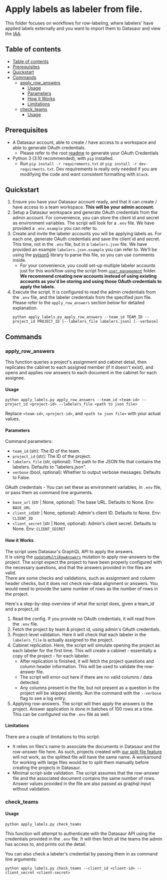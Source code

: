 # Apply labels as labeler from file.

This folder focuses on workflows for row-labeling, where labelers' have applied labels externally and you want to import them to Datasaur and view the [IAA](https://docs.datasaur.ai/workspace-management/analytics/inter-annotator-agreement).

## Table of contents

- [Table of contents](#table-of-contents)
- [Prerequisites](#prerequisites)
- [Quickstart](#quickstart)
- [Commands](#commands)
  - [apply\_row\_answers](#apply_row_answers)
    - [Usage](#usage)
    - [Parameters](#parameters)
    - [How it Works](#how-it-works)
    - [Limitations](#limitations)
  - [check\_teams](#check_teams)
    - [Usage](#usage-1)

## Prerequisites

- A Datasaur account, able to create / have access to a workspace and able to generate OAuth credentials. 
    - Please refer to the root [readme](../readme.md#prerequisites) to generate your OAuth Credentials 
- Python 3 (3.10 recommended), with `pip` installed.
    - Run `pip install -r requirements.txt` or `pip install -r dev-requirments.txt`. Dev requirements is really only needed if you are modifying the code and want consistent formatting with `black`.

## Quickstart

1. Ensure you have your Datasaur account ready, and that it can create / have access to a team workspace. **This will be your admin account.**
2. Setup a Datasaur workspace and generate OAuth credentials from the admin account. For convenience, you can store the client id and secret as environment variables. The script will look for a `.env` file. We have provided a `.env.example` you can refer to. 
3. Create and invite the labeler accounts you will be applying labels as. For each one, generate OAuth credentials and save the client id and secret. This time, not in the `.env` file, but in a `labelers.json` file. We have provided an example `labelers.json.example` you can refer to. We'll be using the [pyjson5](https://pypi.org/project/pyjson5/) library to parse this file, so you can use comments inside.
    - For your convenience, you could set-up multiple labeler accounts just for this workflow using the script from [`user_management`](../user-management/readme.md) folder.  
    **We recommend creating new accounts instead of using existing accounts as you'd be storing and using those OAuth credentials to apply the labels.**
4. Execute the script. It is configured to read the admin credentials from the `.env` file, and the labeler credentials from the specified json file.  
    Please refer to the `apply_row_answers` section below for detailed explanation. 
    ```console
    python apply_labels.py apply_row_answers --team_id TEAM_ID --project_id PROJECT_ID [--labelers_file labelers.json] [--verbose]
    ```

## Commands

### apply_row_answers

This function queries a project's assignment and cabinet detail, then replicates the cabinet to each assigned member (if it doesn't exist), and opens and applies row answers to each document in the cabinet for each assignee.

#### Usage

```console
python apply_labels.py apply_row_answers --team_id <team-id> --project_id <project-id> --labelers_file <path to json file>
```

Replace `<team-id>`, `<project-id>`, and `<path to json file>` with your actual values.

#### Parameters

Command parameters: 
- `team_id` (str): The ID of the team.
- `project_id` (str): The ID of the project.
- `labelers_file` (str, optional): The path to the JSON file that contains the labelers. Defaults to "labelers.json".
- `verbose` (bool, optional): Whether to output verbose messages. Defaults to False.


OAuth credentials - You can set these as environment variables, in `.env` file, or pass them as command line arguments.
- `base_url` (str | None, optional): The base URL. Defaults to None. Env: `BASE_URL`
- `client_id`(str | None, optional): Admin's client ID. Defaults to None. Env: `CLIENT_ID`
- `client_secret` (str | None, optional): Admin's client secret. Defaults to None. Env: `CLIENT_SECRET`


#### How it Works

The script uses Datasaur's GraphQL API to apply the answers.  
It is using the [`updateMultiRowAnswers`](https://api-docs.datasaur.ai/#mutation-updateMultiRowAnswers) mutation to apply row-answers to the project. 
The script expect the project to have been properly configured with the necessary questions, and that the answers provided in the files are valid.  
There are some checks and validations, such as assignment and column header checks, but it does not check row-data alignment or answers. You would need to provide the same number of rows as the number of rows in the project.

Here's a step-by-step overview of what the script does, given a team_id and a project_id:
1. Read the config. If you provide no OAuth credentials, it will read from the `.env` file. 
2. Fetch the project by team & project id, using admin's OAuth credentials. 
3. Project-level validation. Here it will check that each labeler in the `labelers_file` is actually assigned to the project. 
4. Cabinet replication. Here, the script will simulate opening the project as each labeler for the first time. This will create a cabinet - essentially a copy of the project - for each labeler.
    - After replication is finished, it will fetch the project questions and column header information. This will be used to validate the row-answer file. 
    - The script will error-out here if there are no valid columns / data detected. 
    - Any columns present in the file, but not present as a question in the project will be skipped silently. Run the command with the `--verbose` flag to see a log entry.
5. Applying row-answers. The script will then apply the answers to the project.
    Answer application is done in batches of 100 rows at a time. This can be configured via the `.env` file as well.

#### Limitations

There are a couple of limitations to this script:
- It relies on files's name to associate the documents in Datasaur and the row-answer file here. As such, projects created with [our split file feature](https://docs.datasaur.ai/nlp-projects/creating-a-project/split-files) will not work, as the splitted file will have the same name. A workaround for working with large files would be to split them manually before creating the projects in Datasaur. 
- Minimal script-side validation. The script assumes that the row-answer file and the associated document contains the same number of rows. Answer values provided in the file are also passed as graphql input without validation.

### check_teams

#### Usage

```console
python apply_labels.py check_teams
```

This function will attempt to authenticate with the Datasaur API using the credentials provided in the `.env` file. It will then fetch all the teams the admin has access to, and prints out the detail.

You can also check a labeler's credential by passing them in as command line arguments:
```console
python apply_labels.py check_teams --client_id <client-id> --client_secret <client-secret>
```
